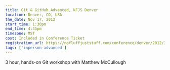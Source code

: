 ```yaml
---
title: Git & GitHub Advanced, NFJS Denver
location: Denver, CO, USA
the_date: Nov 17, 2012
start_time: 1:30pm
end_time: 4:45pm
timezone: MST
cost: Included in Conference Ticket
registration_url: https://nofluffjuststuff.com/conference/denver/2012/11/session?id=27589
tags: ['inperson-advanced']
---
```


3 hour, hands-on Git workshop with Matthew McCullough
